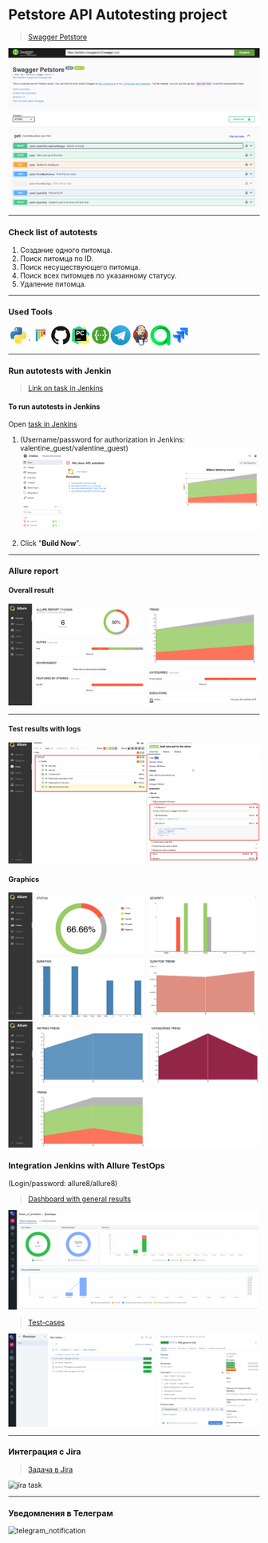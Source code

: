 # Petstore API Autotesting project

><a target="_blank" href="https://petstore.swagger.io/">Swagger Petstore</a>
> 
![main page screenshot](screenshots/Petstore_API_main_page.png)

---
### Check list of autotests
1. Создание одного питомца.
2. Поиск питомца по ID.
3. Поиск несуществующего питомца.
4. Поиск всех питомцев по указанному статусу.
5. Удаление питомца.

---

### Used Tools
<img title="Python" src="screenshots/icons/python.svg" height="40" width="40"/>`<img title="Pytest" src="screenshots/icons/pytest.svg" height="40" width="40"/><img title="GitHub" src="screenshots/icons/github.svg" height="40" width="40"/><img title="Pycharm" src="screenshots/icons/pycharm-original.svg" height="40" width="40"/><img title="Swagger" src="screenshots/icons/swagger-svgrepo-com.svg" height="40" width="40"/><img title="Telegram" src="screenshots/icons/telegram.png" height="40" width="40"/><img title="Jenkins" src="screenshots/icons/jenkins-original.svg" height="40" width="40"/><img title="Allure TestOps" src="screenshots/icons/allure_testops.svg" height="40" width="40"/><img title="Jira" src="screenshots/icons/jira.svg" height="40" width="40"/>

---

### Run autotests with Jenkin
> [Link on task in Jenkins](https://jenkins.autotests.cloud/job/Pet_store_API_autotests/)

#### To run autotests in Jenkins
Open [task in Jenkins](https://jenkins.autotests.cloud/job/zmamedov-qa_guru_Petstore_api_test/)  
1. (Username/password for authorization in Jenkins: valentine_guest/valentine_guest)
![jenkins job main page](screenshots/Jenkins_task.png)

2. Click "**Build Now**".

---

### Allure report

#### Overall result
![allure_report page](screenshots/Allure_Report.png)

---
#### Test results with logs
![allure_report suites](screenshots/Test_results.png)

#### Graphics
![allure_report graph_1](screenshots/Allure_graphics_1.png)
![allure_report graph_1](screenshots/Allure_graphics_2.png)

### Integration Jenkins with Allure TestOps
(Login/password: allure8/allure8)
> [Dashboard with general results](https://allure.autotests.cloud/project/4223/dashboards)

![allure_testops dashboard](screenshots/Test_Ops.png)

> [Test-cases](https://allure.autotests.cloud/project/4816/test-cases/38739?treeId=0)

![allure_testops test_cases](screenshots/Test_cases.png)

---

### Интеграция с Jira
> [Задача в Jira](https://jira.autotests.cloud/browse/HOMEWORK-1234)
 
![jira task](pictures/jira_task.png)

---

### Уведомления в Телеграм

![telegram_notification](pictures/tg_notification.png)